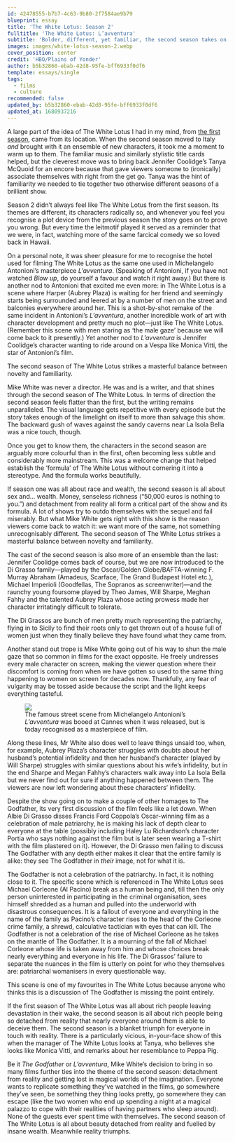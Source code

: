 ```yaml
---
id: 42478555-b7b7-4c63-9b80-2f7584ae9b79
blueprint: essay
title: 'The White Lotus: Season 2'
fulltitle: 'The White Lotus: L’avventura'
subtitle: 'Bolder, different, yet familiar, the second season takes on the infamous challenges of a sequel and comes out on top. <em class="text-accent">Spoilers follow.</em>'
images: images/white-lotus-season-2.webp
cover_position: center
credit: 'HBO/Plains of Yonder'
author: b5b32860-ebab-42d8-95fe-bff6933f0df6
template: essays/single
tags:
  - films
  - culture
recommended: false
updated_by: b5b32860-ebab-42d8-95fe-bff6933f0df6
updated_at: 1680937216
---
```

A large part of the idea of The White Lotus I had in my mind, from [the first season](/the-white-lotus-review/), came from its location. When the second season moved to Italy *and* brought with it an ensemble of new characters, it took me a moment to warm up to them. The familiar music and similarly stylistic title cards helped, but the cleverest move was to bring back Jennifer Coolidge’s Tanya McQuoid for an encore because that gave viewers someone to (ironically) associate themselves with right from the get go. Tanya was the hint of familiarity we needed to tie together two otherwise different seasons of a brilliant show.

Season 2 didn’t always feel like The White Lotus from the first season. Its themes are different, its characters radically so, and whenever you feel you recognise a plot device from the previous season the story goes on to prove you wrong. But every time the leitmotif played it served as a reminder that we were, in fact, watching more of the same farcical comedy we so loved back in Hawaii.

On a personal note, it was sheer pleasure for me to recognise the hotel used for filming The White Lotus as the same one used in Michelangelo Antonioni’s masterpiece *L’avventura*. (Speaking of Antonioni, if you have not watched *Blow up*, do yourself a favour and watch it right away.) But there is another nod to Antonioni that excited me even more: in The White Lotus is a scene where Harper (Aubrey Plaza) is waiting for her friend and seemingly starts being surrounded and leered at by a number of men on the street and balconies everywhere around her. This is a shot-by-shot remake of the same incident in Antonioni’s *L’avventura*, another incredible work of art with character development and pretty much no plot—just like The White Lotus. (Remember this scene with men staring as ‘the male gaze’ because we will come back to it presently.) Yet another nod to *L’avventura* is Jennifer Coolidge’s character wanting to ride around on a Vespa like Monica Vitti, the star of Antonioni’s film.

<div class="quote">The second season of The White Lotus strikes a masterful balance between novelty and familiarity.</div>

Mike White was never a director. He was and is a writer, and that shines through the second season of The White Lotus. In terms of direction the second season feels flatter than the first, but the writing remains unparalleled. The visual language gets repetitive with every episode but the story takes enough of the limelight on itself to more than salvage this show. The backward gush of waves against the sandy caverns near La Isola Bella was a nice touch, though. 

Once you get to know them, the characters in the second season are arguably more colourful than in the first, often becoming less subtle and considerably more mainstream. This was a welcome change that helped establish the ‘formula’ of The White Lotus without cornering it into a stereotype. And the formula works beautifully.

If season one was all about race and wealth, the second season is all about sex and... wealth. Money, senseless richness (“50,000 euros is nothing to you.”) and detachment from reality all form a critical part of the show and its formula. A lot of shows try to outdo themselves with the sequel and fail miserably. But what Mike White gets right with this show is the reason viewers come back to watch it: we want more of the same, not something unrecognisably different. The second season of The White Lotus strikes a masterful balance between novelty and familiarity.

The cast of the second season is also more of an ensemble than the last: Jennifer Coolidge comes back of course, but we are now introduced to the Di Grasso family—played by the Oscar/Golden Globe/BAFTA-winning F. Murray Abraham (Amadeus, Scarface, The Grand Budapest Hotel etc.), Michael Imperioli (Goodfellas, The Sopranos as screenwriter)—and the raunchy young foursome played by Theo James, Will Sharpe, Meghan Fahhy and the talented Aubrey Plaza whose acting prowess made her character irritatingly difficult to tolerate.

The Di Grassos are bunch of men pretty much representing the patriarchy, flying in to Sicily to find their roots only to get thrown out of a house full of women just when they finally believe they have found what they came from.

Another stand out trope is Mike White going out of his way to shun the male gaze that so common in films for the exact opposite. He freely undresses every male character on screen, making the viewer question where their discomfort is coming from when we have gotten so used to the same thing happening to women on screen for decades now. Thankfully, any fear of vulgarity may be tossed aside because the script and the light keeps everything tasteful.

<figure class="fullwidth"><img src="statamic://asset::assets::images/lavventura.webp"><figcaption>The famous street scene from Michelangelo Antonioni’s <em>L’avventura</em> was booed at Cannes when it was released, but is today recognised as a masterpiece of film.</figcaption></figure>

Along these lines, Mr White also does well to leave things unsaid too, when, for example, Aubrey Plaza’s character struggles with doubts about her husband’s potential infidelity and then her husband’s character (played by Will Sharpe) struggles with similar questions about his wife’s infidelity, but in the end Sharpe and Megan Fahhy’s characters walk away into La Isola Bella but we never find out for sure if anything happened between them. The viewers are now left wondering about these characters’ infidelity.

Despite the show going on to make a couple of other homages to The Godfather, its very first discussion of the film feels like a let down. When Albie Di Grasso disses Francis Ford Coppola’s Oscar-winning film as a celebration of male patriarchy, he is making his lack of depth clear to everyone at the table (possibly including Haley Lu Richardson’s character Portia who says nothing against the film but is later seen wearing a T-shirt with the film plastered on it). However, the Di Grasso men failing to discuss The Godfather with any depth either makes it clear that the entire family is alike: they see The Godfather in *their* image, not for what it is.

The Godfather is not a celebration of the patriarchy. In fact, it is nothing close to it. The specific scene which is referenced in The White Lotus sees Michael Corleone (Al Pacino) break as a human being and, till then the only person uninterested in participating in the criminal organisation, sees himself shredded as a human and pulled into the underworld with disastrous consequences. It is a fallout of everyone and everything in the name of the family as Pacino’s character rises to the head of the Corleone crime family, a shrewd, calculative tactician with eyes that can kill. The Godfather is not a celebration of the rise of Michael Corleone as he takes on the mantle of The Godfather. It is a mourning of the fall of Michael Corleone whose life is taken away from him and whose choices break nearly everything and everyone in his life. The Di Grassos’ failure to separate the nuances in the film is utterly on point for who they themselves are: patriarchal womanisers in every questionable way. 

This scene is one of my favourites in The White Lotus because anyone who thinks this is a discussion of The Godfather is missing the point entirely.

If the first season of The White Lotus was all about rich people leaving devastation in their wake, the second season is all about rich people being so detached from reality that nearly everyone around them is able to deceive them. The second season is a blanket triumph for everyone in touch with reality. There is a particularly vicious, in-your-face show of this when the manager of The White Lotus looks at Tanya, who believes she looks like Monica Vitti, and remarks about her resemblance to Peppa Pig.

Be it *The Godfather* or *L’avventura*, Mike White’s decision to bring in so many films further ties into the theme of the second season: detachment from reality and getting lost in magical worlds of the imagination. Everyone wants to replicate something they’ve watched in the films, go somewhere they’ve seen, be something they thing looks pretty, go somewhere they can escape (like the two women who end up spending a night at a magical palazzo to cope with their realities of having partners who sleep around). None of the guests ever spent time with themselves. The second season of The White Lotus is all about beauty detached from reality and fuelled by insane wealth. Meanwhile reality triumphs.